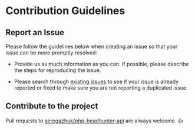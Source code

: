 # Contribution Guidelines

## Report an Issue

Please follow the guidelines below when creating an issue so that your issue can be more promptly resolved:

* Provide us as much information as you can. If possible, please describe the steps for reproducing the issue.

* Please search through [existing issues](../../issues/) to see if your issue is already reported or fixed to make sure you are not reporting a duplicated issue.

## Contribute to the project

Pull requests to [seregazhuk/php-headhunter-api](../../) are always welcome. :+1:
